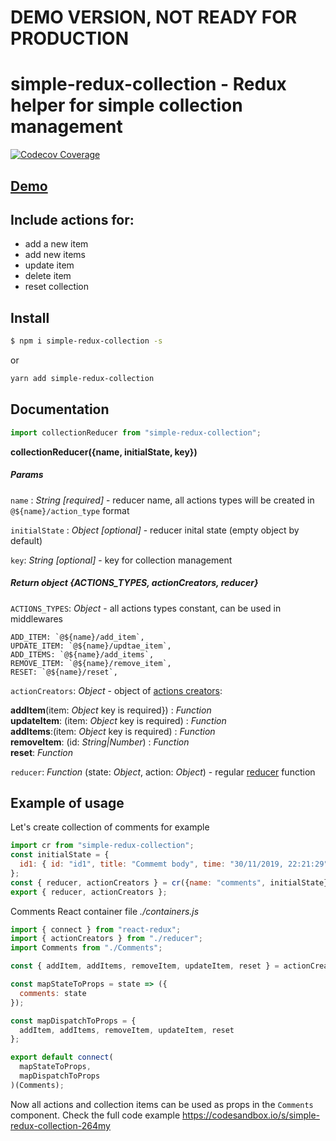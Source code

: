 # DEMO VERSION, NOT READY FOR PRODUCTION

# simple-redux-collection - Redux helper for simple collection management
[![Codecov Coverage](https://img.shields.io/codecov/c/github/volodymyrl/simple-redux-collection/master.svg)](https://codecov.io/gh/volodymyrl/simple-redux-collection/)

## [Demo](https://codesandbox.io/s/simple-redux-collection-264my)

## Include actions for:
* add a new item
* add new items
* update item
* delete item
* reset collection

## Install
```sh
$ npm i simple-redux-collection -s 
```
or 
```sh
yarn add simple-redux-collection
```
## Documentation
```js
import collectionReducer from "simple-redux-collection";
```

**collectionReducer({name, initialState, key})**

##### Params
`name` : *String [required]* - reducer name, all actions types will be created in `@${name}/action_type` format 

`initialState` : *Object [optional]* - reducer inital state (empty object by default)

`key`: *String [optional]* - key for collection management 

##### Return object  **{ACTIONS_TYPES, actionCreators, reducer}**

`ACTIONS_TYPES`: *Object*  - all actions types constant, can be used in middlewares

    ADD_ITEM: `@${name}/add_item`,
    UPDATE_ITEM: `@${name}/updtae_item`,
    ADD_ITEMS: `@${name}/add_items`,
    REMOVE_ITEM: `@${name}/remove_item`,
    RESET: `@${name}/reset`,



`actionCreators`: *Object* - object of [actions creators](https://redux.js.org/basics/actions#action-creators):

**addItem**(item: *Object* key is required}) : *Function*  
**updateItem**: (item: *Object* key is required) : *Function*  
**addItems**:(item: *Object* key is required) : *Function*  
**removeItem**: (id: *String|Number*) : *Function*  
**reset**: *Function*


`reducer`: *Function* (state: *Object*, action: *Object*) - regular [reducer](https://redux.js.org/basics/reducers) function


## Example of usage 
Let's create collection of comments for example

```js
import cr from "simple-redux-collection";
const initialState = {
  id1: { id: "id1", title: "Commemt body", time: "30/11/2019, 22:21:29" }
};
const { reducer, actionCreators } = cr({name: "comments", initialState});
export { reducer, actionCreators };
```

Comments React container file *./containers.js* 

```js
import { connect } from "react-redux";
import { actionCreators } from "./reducer";
import Comments from "./Comments";

const { addItem, addItems, removeItem, updateItem, reset } = actionCreators;

const mapStateToProps = state => ({
  comments: state
});

const mapDispatchToProps = {
  addItem, addItems, removeItem, updateItem, reset
};

export default connect(
  mapStateToProps,
  mapDispatchToProps
)(Comments);
```

Now all actions and collection items can be used as props in the `Comments` component. Check the full code example https://codesandbox.io/s/simple-redux-collection-264my

